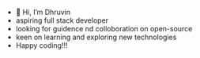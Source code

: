 - 👋 Hi, I’m Dhruvin
- aspiring full stack developer
- looking for guidence nd colloboration on open-source 
- keen on learning and exploring new technologies
- Happy coding!!!


<!---
djv03/djv03 is a ✨ special ✨ repository because its `README.md` (this file) appears on your GitHub profile.
You can click the Preview link to take a look at your changes.
--->
